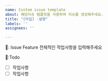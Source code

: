 ```yaml
---
name: Custom issue template
about: 해당이슈 템플릿을 사용하여 이슈를 생성해주세요.
title: "[타입] -설명"
labels: ''
assignees: ''

---
```


📕: Issue Feature
전체적인 작업사항을 입력해주세요

🧾:Todo
- [ ] 작업사항
- [ ] 작업사항
